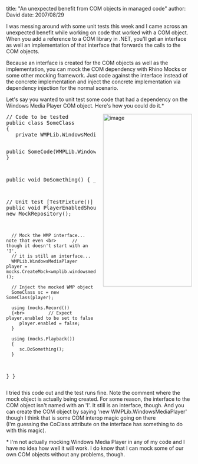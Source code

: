 
title: "An unexpected benefit from COM objects in managed code"
author: David
date: 2007/08/29

<p>I was messing around with some unit tests this week and I came across an unexpected benefit while working on code that worked with a COM object. When you add a reference to a COM library in .NET, you'll get an interface as well an implementation of that interface that forwards the calls to the COM objects. </p> <p>Because an interface is created for the COM objects as well as the implementation, you can mock the COM dependency with Rhino Mocks or some other mocking framework. Just code against the interface instead of the concrete implementation and inject the concrete implementation via dependency injection for the normal scenario.</p> <p>Let's say you wanted to unit test some code that had a dependency on the Windows Media Player COM object. Here's how you could do it.*</p> <p><a href="http://www.mohundro.com/blog/content/binary/WindowsLiveWriter/AnunexpectedbenefitfromCOMobjectsinmanag_E99E/image_1.png" atomicselection="true"><img style="border-top-width: 0px; border-left-width: 0px; border-bottom-width: 0px; margin: 0px 0px 0px 20px; border-right-width: 0px" height="467" alt="image" src="http://www.mohundro.com/blog/content/binary/WindowsLiveWriter/AnunexpectedbenefitfromCOMobjectsinmanag_E99E/image_thumb_1.png" width="241" align="right" border="0"></a> </p><pre>// Code to be tested
public class SomeClass
{
   private WMPLib.WindowsMediaPlayer _player;

   public SomeCode(WMPLib.WindowsMediaPlayer player)
   {
      _player = player;
   }

   public void DoSomething()
   {
      _player.enabled = false;
   }
}

// Unit test
[TestFixture()]
public class SomeCodeTest
{
   [Test()]
   public void PlayerEnabledShouldBeSetCorrectly()
   {
      MockRepository mocks = new MockRepository();

      // Mock the WMP interface... note that even <br>      // though it doesn't start with an 'I', 
      // it is still an interface...
      WMPLib.WindowsMediaPlayer player = mocks.CreateMock<wmplib.windowsmediaplayer>();

      // Inject the mocked WMP object
      SomeClass sc = new SomeClass(player);

      using (mocks.Record())
      {<br>         // Expect player.enabled to be set to false
         player.enabled = false;
      }

      using (mocks.Playback())
      {
         sc.DoSomething();
      }
   }
}
</pre>
<p>I tried this code out and the test runs fine. Note the comment where the mock object is actually being created. For some reason, the interface to the COM object isn't named with an 'I'. It still is an interface, though. And you can create the COM object by saying 'new WMPLib.WindowsMediaPlayer' though I think that is some COM interop magic going on there (I'm&nbsp;guessing&nbsp;the CoClass attribute on the interface has something to do with this magic).</p>
<p>* I'm not actually mocking Windows Media Player in any of my code&nbsp;and I have no idea how well it will work. I do know that I can mock some of our own COM objects without any problems, though.</p>
